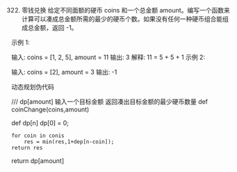 322. 零钱兑换
给定不同面额的硬币 coins 和一个总金额 amount。编写一个函数来计算可以凑成总金额所需的最少的硬币个数。如果没有任何一种硬币组合能组成总金额，返回 -1。

 

示例 1:

输入: coins = [1, 2, 5], amount = 11
输出: 3 
解释: 11 = 5 + 5 + 1
示例 2:

输入: coins = [2], amount = 3
输出: -1


动态规划伪代码

/// dp[amount] 输入一个目标金额 返回凑出目标金额的最少硬币数量
def coinChange(coins,amount)


def dp[n]
        dp[0] = 0;

    for coin in conis 
        res = min(res,1+dep[n-coin]);
    return res

return dp[amount]
